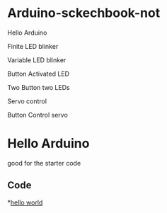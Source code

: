 # Arduino-sckechbook-not



Hello Arduino

Finite LED blinker

Variable LED blinker

Button Activated LED

Two Button two LEDs

Servo control

Button Control servo




# Hello Arduino

good for the starter code

## Code 
*[hello world](https://create.arduino.cc/editor/wbarnett/49148fc3-9480-4dba-9c02-c4ca2001703a/preview)
